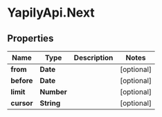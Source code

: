 # YapilyApi.Next

## Properties

Name | Type | Description | Notes
------------ | ------------- | ------------- | -------------
**from** | **Date** |  | [optional] 
**before** | **Date** |  | [optional] 
**limit** | **Number** |  | [optional] 
**cursor** | **String** |  | [optional] 


